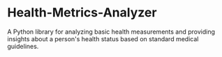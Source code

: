 # Health-Metrics-Analyzer
A Python library for analyzing basic health measurements and providing insights about a person's health status based on standard medical guidelines.
